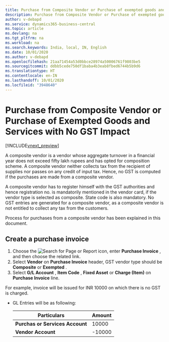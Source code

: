 ```yaml
---
title: Purchase from Composite Vendor or Purchase of exempted goods and services with no GST Impact
description: Purchase from Composite Vendor or Purchase of exempted goods and services with no GST Impact
author: v-debapd
ms.service: dynamics365-business-central
ms.topic: article
ms.devlang: na
ms.tgt_pltfrm: na
ms.workload: na
ms.search.keywords: India, local, IN, English
ms.date: 10/01/2020
ms.author: v-debapd
ms.openlocfilehash: 21aa71454a53d0bbce28974a50006761f9803be5
ms.sourcegitcommit: ddbb5cede750df1baba4b3eab8fbed6744b5b9d6
ms.translationtype: HT
ms.contentlocale: en-IN
ms.lasthandoff: 10/01/2020
ms.locfileid: "3948640"
---
```

# <a name="purchase-from-composite-vendor-or-purchase-of-exempted-goods-and-services-with-no-gst-impact"></a>Purchase from Composite Vendor or Purchase of Exempted Goods and Services with No GST Impact

[!INCLUDE[vnext_preview](../../includes/vnext_preview.md)]

A composite vendor is a vendor whose aggregate turnover in a financial year does not exceed fifty lakh rupees and has opted for composition scheme. A composite vendor neither collects tax from the recipient of supplies nor passes on any credit of input tax. Hence, no GST is computed if the purchases are made from a composite vendor. 

A composite vendor has to register himself with the GST authorities and hence registration no. is mandatorily mentioned in the vendor card, if the vendor type is selected as composite. State code is also mandatory. No GST entries are generated for a composite vendor, as a composite vendor is not entitled to collect any tax from the customers. 

Process for purchases from a composite vendor has been explained in this document.

## <a name="create-a-purchase-invoice"></a>Create a purchase invoice

1. Choose the ![Search for Page or Report](image/search_small.png "Search for Page or Report icon") icon, enter **Purchase Invoice** , and then choose the related link.
2. Select **Vendor** on **Purchase Invoice** header, GST vendor type should be **Composite** or **Exempted** .
3. Select **G/L Account** , **Item Code** , **Fixed Asset** or **Charge (Item)** on **Purchase Invoice** line.

For example, invoice will be issued for INR 10000 on which there is no GST is charged.

- GL Entries will be as following:
    
    |Particulars|Amount|
    |----------------------------------|---------------------------------------|  
    |**Purchas or Services Account**|10000|  
    |**Vendor Account**|-10000|






































